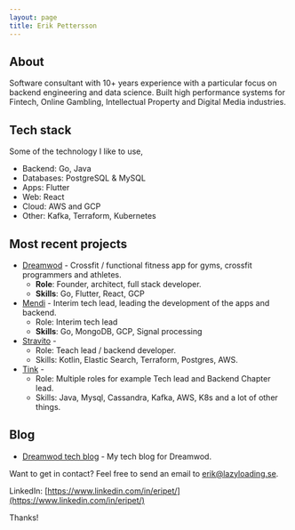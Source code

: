 ```yaml
---
layout: page
title: Erik Pettersson
---
```


## About

Software consultant with 10+ years experience with a particular focus on backend
engineering and data science. Built high performance systems for Fintech, Online Gambling, Intellectual Property and Digital Media industries.

## Tech stack 

Some of the technology I like to use,

* Backend: Go, Java
* Databases: PostgreSQL & MySQL
* Apps: Flutter
* Web: React
* Cloud: AWS and GCP
* Other: Kafka, Terraform, Kubernetes

## Most recent projects
* [Dreamwod](https://www.dreamwod.app) - Crossfit / functional fitness app for gyms, crossfit programmers and athletes.
  * **Role**: Founder, architect, full stack developer. 
  * **Skills**: Go, Flutter, React, GCP    
* [Mendi](https://www.mendi.io) - Interim tech lead, leading the development of the apps and backend. 
  * Role: Interim tech lead
  * **Skills**: Go, MongoDB, GCP, Signal processing    
* [Stravito](https://www.stravito.com) - 
  * Role: Teach lead / backend developer. 
  * Skills: Kotlin, Elastic Search, Terraform, Postgres, AWS. 
* [Tink](https://www.tink.com) - 
  * Role: Multiple roles for example Tech lead and Backend Chapter lead.    
  * Skills: Java, Mysql, Cassandra, Kafka, AWS, K8s and a lot of other things.   

## Blog
* [Dreamwod tech blog](https://medium.com/dreamwod-tech) - My tech blog for Dreamwod. 

Want to get in contact? Feel free to send an email to [erik@lazyloading.se](mailto:erik@lazyloading.se). 

LinkedIn: [https://www.linkedin.com/in/eripet/](https://www.linkedin.com/in/eripet/) 

Thanks!
